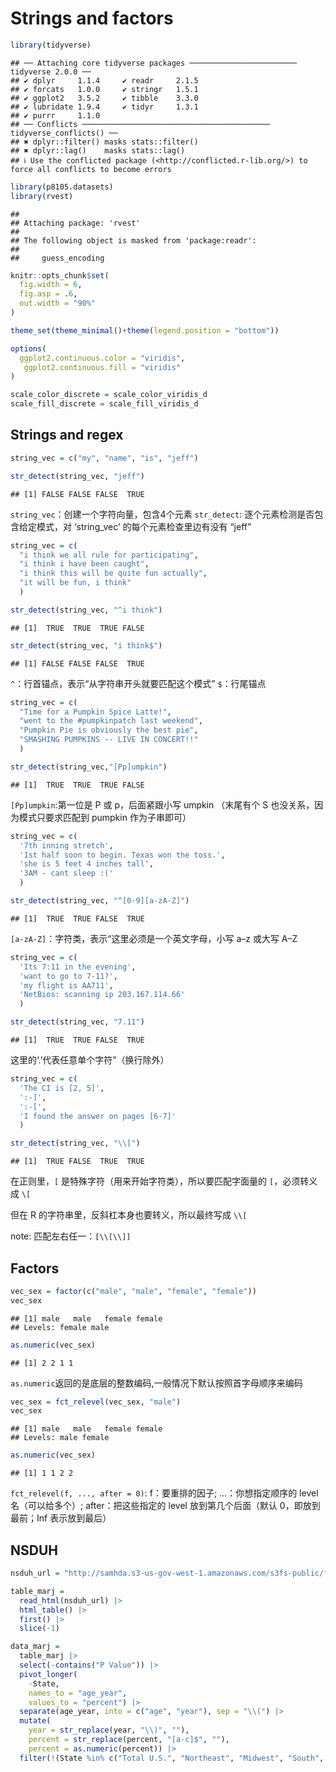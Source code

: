 Strings and factors
================

``` r
library(tidyverse)
```

    ## ── Attaching core tidyverse packages ──────────────────────── tidyverse 2.0.0 ──
    ## ✔ dplyr     1.1.4     ✔ readr     2.1.5
    ## ✔ forcats   1.0.0     ✔ stringr   1.5.1
    ## ✔ ggplot2   3.5.2     ✔ tibble    3.3.0
    ## ✔ lubridate 1.9.4     ✔ tidyr     1.3.1
    ## ✔ purrr     1.1.0     
    ## ── Conflicts ────────────────────────────────────────── tidyverse_conflicts() ──
    ## ✖ dplyr::filter() masks stats::filter()
    ## ✖ dplyr::lag()    masks stats::lag()
    ## ℹ Use the conflicted package (<http://conflicted.r-lib.org/>) to force all conflicts to become errors

``` r
library(p8105.datasets)
library(rvest)
```

    ## 
    ## Attaching package: 'rvest'
    ## 
    ## The following object is masked from 'package:readr':
    ## 
    ##     guess_encoding

``` r
knitr::opts_chunk$set(
  fig.width = 6,
  fig.asp = .6,
  out.width = "90%"
)

theme_set(theme_minimal()+theme(legend.position = "bottom"))

options(
  ggplot2.continuous.color = "viridis",
   ggplot2.continuous.fill = "viridis"
)

scale_color_discrete = scale_color_viridis_d
scale_fill_discrete = scale_fill_viridis_d
```

## Strings and regex

``` r
string_vec = c("my", "name", "is", "jeff")

str_detect(string_vec, "jeff")
```

    ## [1] FALSE FALSE FALSE  TRUE

`string_vec`：创建一个字符向量，包含4个元素 `str_detect`:
逐个元素检测是否包含给定模式，对 ‘string_vec’ 的每个元素检查里边有没有
“jeff”

``` r
string_vec = c(
  "i think we all rule for participating",
  "i think i have been caught",
  "i think this will be quite fun actually",
  "it will be fun, i think"
  )

str_detect(string_vec, "^i think")
```

    ## [1]  TRUE  TRUE  TRUE FALSE

``` r
str_detect(string_vec, "i think$")
```

    ## [1] FALSE FALSE FALSE  TRUE

`^`：行首锚点，表示“从字符串开头就要匹配这个模式” `$`：行尾锚点

``` r
string_vec = c(
  "Time for a Pumpkin Spice Latte!",
  "went to the #pumpkinpatch last weekend",
  "Pumpkin Pie is obviously the best pie",
  "SMASHING PUMPKINS -- LIVE IN CONCERT!!"
  )

str_detect(string_vec,"[Pp]umpkin")
```

    ## [1]  TRUE  TRUE  TRUE FALSE

`[Pp]umpkin`:第一位是 P 或 p，后面紧跟小写 umpkin （末尾有个 S
也没关系，因为模式只要求匹配到 pumpkin 作为子串即可）

``` r
string_vec = c(
  '7th inning stretch',
  '1st half soon to begin. Texas won the toss.',
  'she is 5 feet 4 inches tall',
  '3AM - cant sleep :('
  )

str_detect(string_vec, "^[0-9][a-zA-Z]")
```

    ## [1]  TRUE  TRUE FALSE  TRUE

`[a-zA-Z]`：字符类，表示“这里必须是一个英文字母，小写 a–z 或大写 A–Z

``` r
string_vec = c(
  'Its 7:11 in the evening',
  'want to go to 7-11?',
  'my flight is AA711',
  'NetBios: scanning ip 203.167.114.66'
  )

str_detect(string_vec, "7.11")
```

    ## [1]  TRUE  TRUE FALSE  TRUE

这里的‘.’代表任意单个字符”（换行除外）

``` r
string_vec = c(
  'The CI is [2, 5]',
  ':-]',
  ':-[',
  'I found the answer on pages [6-7]'
  )

str_detect(string_vec, "\\[")
```

    ## [1]  TRUE FALSE  TRUE  TRUE

在正则里，`[` 是特殊字符（用来开始字符类），所以要匹配字面量的
`[`，必须转义成 `\[`

但在 R 的字符串里，反斜杠本身也要转义，所以最终写成 `\\[`

note: 匹配左右任一：`[\\[\\]]`

## Factors

``` r
vec_sex = factor(c("male", "male", "female", "female"))
vec_sex
```

    ## [1] male   male   female female
    ## Levels: female male

``` r
as.numeric(vec_sex)
```

    ## [1] 2 2 1 1

`as.numeric`返回的是底层的整数编码,一般情况下默认按照首字母顺序来编码

``` r
vec_sex = fct_relevel(vec_sex, "male")
vec_sex
```

    ## [1] male   male   female female
    ## Levels: male female

``` r
as.numeric(vec_sex)
```

    ## [1] 1 1 2 2

`fct_relevel(f, ..., after = 0)`: f：要重排的因子; …：你想指定顺序的
level 名（可以给多个）; after：把这些指定的 level 放到第几个后面（默认
0，即放到最前；Inf 表示放到最后）

## NSDUH

``` r
nsduh_url = "http://samhda.s3-us-gov-west-1.amazonaws.com/s3fs-public/field-uploads/2k15StateFiles/NSDUHsaeShortTermCHG2015.htm"

table_marj = 
  read_html(nsduh_url) |> 
  html_table() |> 
  first() |>
  slice(-1)
```

``` r
data_marj = 
  table_marj |>
  select(-contains("P Value")) |>
  pivot_longer(
    -State,
    names_to = "age_year", 
    values_to = "percent") |>
  separate(age_year, into = c("age", "year"), sep = "\\(") |>
  mutate(
    year = str_replace(year, "\\)", ""),
    percent = str_replace(percent, "[a-c]$", ""),
    percent = as.numeric(percent)) |>
  filter(!(State %in% c("Total U.S.", "Northeast", "Midwest", "South", "West")))
```
